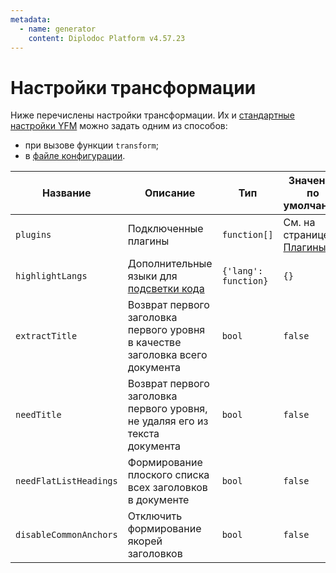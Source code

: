 ```yaml
---
metadata:
  - name: generator
    content: Diplodoc Platform v4.57.23
---
```

# Настройки трансформации

Ниже перечислены настройки трансформации. Их и [стандартные настройки YFM](../../settings.md) можно задать одним из способов:
* при вызове функции `transform`;
* в [файле конфигурации](../../project/config.md).

Название | Описание | Тип | Значение по умолчанию
--- | --- | --- | ---
`plugins` | Подключенные плагины | `function[]` | См. на странице [Плагины](../../plugins/index.md)
`highlightLangs` | Дополнительные языки для [подсветки кода](highlight.md) |  `{'lang': function}` | `{}`
`extractTitle` | Возврат первого заголовка первого уровня в качестве заголовка всего документа | `bool` | `false`
`needTitle` | Возврат первого заголовка первого уровня, не удаляя его из текста документа | `bool` | `false`
`needFlatListHeadings` | Формирование плоского списка всех заголовков в документе | `bool` | `false`
`disableCommonAnchors` | Отключить формирование якорей заголовков | `bool` | `false`

